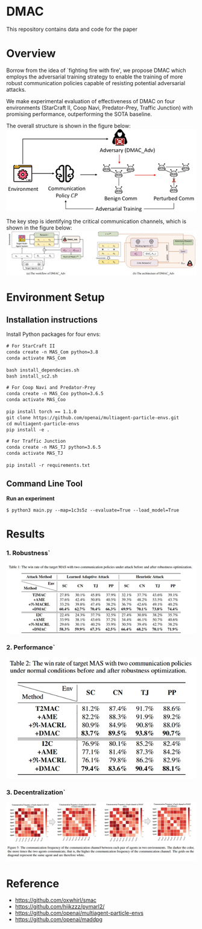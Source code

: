 # <font size=6>DMAC</font>
This repository contains data and code for the paper

# Overview

Borrow from the idea of `fighting fire with fire', we propose DMAC which employs the adversarial training strategy to enable the training of more robust communication policies capable of resisting potential adversarial attacks. 

We make experimental evaluation of effectiveness of DMAC on four environments (StarCraft II, Coop Navi, Predator-Prey, Traffic Junction) with promising performance, outperforming the SOTA baseline.

The overall structure is shown in the figure below:
![图片](images/overview.png)

The key step is identifying the critical communication channels, which is shown in the figure below:
![图片](images/adv.png)


# Environment Setup
## Installation instructions


Install Python packages for four envs:


```shell
# For StarCraft II
conda create -n MAS_Com python=3.8
conda activate MAS_Com

bash install_dependecies.sh
bash install_sc2.sh
```

```shell
# For Coop Navi and Predator-Prey
conda create -n MAS_Coo python=3.6.5
conda activate MAS_Coo

pip install torch == 1.1.0
git clone https://github.com/openai/multiagent-particle-envs.git
cd multiagent-particle-envs
pip install -e .

```

```shell
# For Traffic Junction
conda create -n MAS_TJ python=3.6.5
conda activate MAS_TJ

pip install -r requirements.txt

```

## Command Line Tool

**Run an experiment**

```shell
$ python3 main.py --map=1c3s5z --evaluate=True --load_model=True
```

# Results

### 1. Robustness`
![图片](images/robust.png)

### 2. Performance`
![图片](images/perform.png)

### 3. Decentralization`
![图片](images/decentralization.png)

# Reference
- https://github.com/oxwhirl/smac
- https://github.com/hijkzzz/pymarl2/
- https://github.com/openai/multiagent-particle-envs
- https://github.com/openai/maddpg